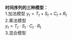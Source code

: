 **时间序列的三种模型：**  
1.加法模型
$y_t = T_t + S_t + C_t + R_t$  
2.乘法模型  
$y_t = T_t \cdot S_t \cdot C_t \cdot R_t$  
3.混合模型


